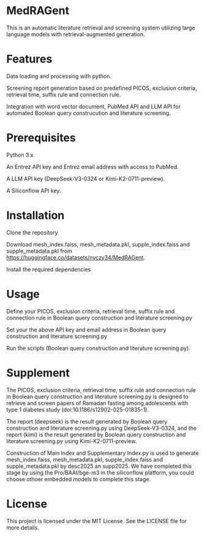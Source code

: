 # MedRAGent
This is an automatic literature retrieval and screening system utilizing large language models with retrieval-augmented generation.

# Features
Data loading and processing with python.

Screening report generation based on predefined PICOS, exclusion criteria, retrieval time, suffix rule and connection rule.

Integration with word vector document, PubMed API and LLM API for automated Boolean query construcution and literature screening.

# Prerequisites
Python 3.x

An Entrez API key and Entrez email address with access to PubMed.

A LLM API key (DeepSeek-V3-0324 or Kimi-K2-0711-preview).

A Siliconflow API key.

# Installation
Clone the repository

Download mesh_index.faiss, mesh_metadata.pkl, supple_index.faiss and supple_metadata.pkl from https://huggingface.co/datasets/nyczy34/MedRAGent.

Install the required dependencies

# Usage
Define your PICOS, exclusion criteria, retrieval time, suffix rule and connection rule in Boolean query construction and literature screening.py

Set your the above API key and email address in Boolean query construction and literature screening.py

Run the scripts (Boolean query construction and literature screening.py).

# Supplement
The PICOS, exclusion criteria, retrieval time, suffix rule and connection rule in Boolean query construction and literature screening.py is designed to retrieve and screen papers of Ramadan fasting among adolescents with type 1 diabetes study (doi:10.1186/s12902-025-01835-1).

The report (deepseek) is the result generated by Boolean query construction and literature screening.py using DeepSeek-V3-0324, and the report (kimi) is the result generated by Boolean query construction and literature screening.py using Kimi-K2-0711-preview.

Construction of Main Index and Supplementary Index.py is used to generate mesh_index.faiss, mesh_metadata.pkl, supple_index.faiss and supple_metadata.pkl by desc2025 an supp2025. We have completed this stage by using the Pro/BAAI/bge-m3 in the siliconflow platform, you could choose othoer embedded models to complete this stage.

# License
This project is licensed under the MIT License. See the LICENSE file for more details.
